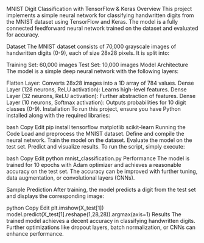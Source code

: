 MNIST Digit Classification with TensorFlow & Keras
Overview
This project implements a simple neural network for classifying handwritten digits from the MNIST dataset using TensorFlow and Keras. The model is a fully connected feedforward neural network trained on the dataset and evaluated for accuracy.

Dataset
The MNIST dataset consists of 70,000 grayscale images of handwritten digits (0-9), each of size 28x28 pixels. It is split into:

Training Set: 60,000 images
Test Set: 10,000 images
Model Architecture
The model is a simple deep neural network with the following layers:

Flatten Layer: Converts 28x28 images into a 1D array of 784 values.
Dense Layer (128 neurons, ReLU activation): Learns high-level features.
Dense Layer (32 neurons, ReLU activation): Further abstraction of features.
Dense Layer (10 neurons, Softmax activation): Outputs probabilities for 10 digit classes (0-9).
Installation
To run this project, ensure you have Python installed along with the required libraries:

bash
Copy
Edit
pip install tensorflow matplotlib scikit-learn
Running the Code
Load and preprocess the MNIST dataset.
Define and compile the neural network.
Train the model on the dataset.
Evaluate the model on the test set.
Predict and visualize results.
To run the script, simply execute:

bash
Copy
Edit
python mnist_classification.py
Performance
The model is trained for 10 epochs with Adam optimizer and achieves a reasonable accuracy on the test set. The accuracy can be improved with further tuning, data augmentation, or convolutional layers (CNNs).

Sample Prediction
After training, the model predicts a digit from the test set and displays the corresponding image:

python
Copy
Edit
plt.imshow(X_test[1])
model.predict(X_test[1].reshape(1,28,28)).argmax(axis=1)
Results
The trained model achieves a decent accuracy in classifying handwritten digits. Further optimizations like dropout layers, batch normalization, or CNNs can enhance performance.

